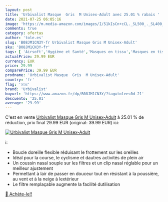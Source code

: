 ```yaml
---
layout: post
title: 'Urbivalist Masque  Gris  M Unisex-Adult avec 25.01 % rabais '
date: 2021-07-25 06:05:16
image: 'https://m.media-amazon.com/images/I/51kIsCn+cCL._SL500_._SL400_.jpg'
comments: true
category: ofertas
author: 'tole.es'
slug: 'B08JM1CN3Y-fr Urbivalist Masque Gris M Unisex-Adult'
sku: 'B08JM1CN3Y-fr'
tags: [ 'Airsoft','Hygiène et Santé','Masques en tissu','Masques en tissu et accessoires','Matériel et fournitures médicales','Protections dAirsoft','Sports et Loisirs','Vêtements et équipement de sport','urbivalist', ]
actualPrice: 29.99 EUR
currency: EUR
price: 29.99
comparePrice: 39.99 EUR
prodname: 'Urbivalist Masque  Gris  M Unisex-Adult'
country: 'fr'
flag: '🇫🇷'
brand: 'Urbivalist'
buyurl: 'https://www.amazon.fr/dp/B08JM1CN3Y/?tag=tolees0d-21'
descuento: '25.01'
average: '29.99'
---
```


C'est en vente [Urbivalist Masque  Gris  M Unisex-Adult](https://www.amazon.fr/dp/B08JM1CN3Y/?tag=tolees0d-21)  à  25.01 % de réduction, prix final  29.99 EUR (original: 39.99 EUR) ici:

[![Urbivalist Masque  Gris  M Unisex-Adult](https://m.media-amazon.com/images/I/51kIsCn+cCL._SL500_._SL400_.jpg)](https://www.amazon.fr/dp/B08JM1CN3Y/?tag=tolees0d-21)

ℹ️:

- Boucle doreille flexible réduisant le frottement sur les oreilles
- Idéal pour la course, le cyclisme et dautres activités de plein air
- Un coussin nasal souple sur les filtres et un clip nasal réglable pour un meilleur ajustement
- Permettant à lair de passer en douceur tout en résistant à la poussière, au vent et à la neige à lextérieur
- Le filtre remplaçable augmente la facilité dutilisation

[🛒 Achète-le!!](https://www.amazon.fr/dp/B08JM1CN3Y/?tag=tolees0d-21)
